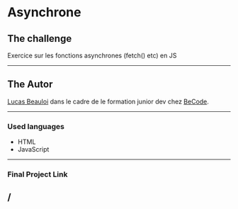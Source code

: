 # Asynchrone
## The challenge
Exercice sur les fonctions asynchrones (fetch() etc) en JS 

---
## The Autor 

[Lucas Beauloi](https://github.com/lbeauloi) dans le cadre de le formation junior dev chez [BeCode](https://becode.org/fr/).

---
### Used languages
- HTML
- JavaScript

---
### Final Project Link
/
---
